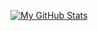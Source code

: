 
[![My GitHub Stats](https://github-readme-stats.vercel.app/api/?username=lukemcauleydublin&count_private=true&theme=tokyonight&showicons=true)]()
<!--
[![My GitHub Language Stats](https://github-readme-stats.vercel.app/api/top-langs/?username=lukemcauleydublin&langs_count=15&theme=tokyonight)]()
-->
<!--
**LukeMcAuleyDublin/LukeMcAuleyDublin** is a ✨ _special_ ✨ repository because its `README.md` (this file) appears on your GitHub profile.

[![Anurag's GitHub stats](https://github-readme-stats.vercel.app/api?username=anuraghazra)](https://github.com/anuraghazra/github-readme-stats)

- 🔭 I’m currently working on ...
- 🌱 I’m currently learning ...
- 👯 I’m looking to collaborate on ...
- 🤔 I’m looking for help with ...
- 💬 Ask me about ...
- 📫 How to reach me: ...
- 😄 Pronouns: ...
- ⚡ Fun fact: ...
-->
